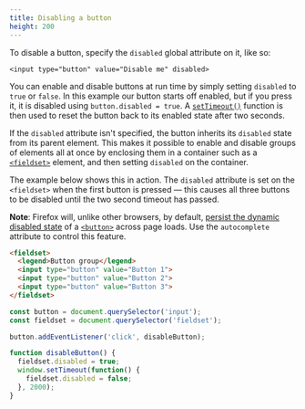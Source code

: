 ```yaml
---
title: Disabling a button
height: 200
---
```

To disable a button, specify the `disabled` global attribute on it, like so:

    <input type="button" value="Disable me" disabled>

You can enable and disable buttons at run time by simply setting `disabled` to `true` or `false`. In this example our button starts off enabled, but if you press it, it is disabled using `button.disabled = true`. A [`setTimeout()`](/en-US/docs/Web/API/WindowTimers/setTimeout) function is then used to reset the button back to its enabled state after two seconds.

If the `disabled` attribute isn't specified, the button inherits its `disabled` state from its parent element. This makes it possible to enable and disable groups of elements all at once by enclosing them in a container such as a [`<fieldset>`](/en-US/docs/Web/HTML/Element/fieldset) element, and then setting `disabled` on the container.

The example below shows this in action. The `disabled` attribute is set on the `<fieldset>` when the first button is pressed — this causes all three buttons to be disabled until the two second timeout has passed.

**Note**: Firefox will, unlike other browsers, by default, [persist the dynamic disabled state](http://stackoverflow.com/questions/5985839/bug-with-firefox-disabled-attribute-of-input-not-resetting-when-refreshing) of a [`<button>`](/en-US/docs/Web/HTML/Element/button) across page loads. Use the `autocomplete` attribute to control this feature.

```html
<fieldset>
  <legend>Button group</legend>
  <input type="button" value="Button 1">
  <input type="button" value="Button 2">
  <input type="button" value="Button 3">
</fieldset>
```

```js
const button = document.querySelector('input');
const fieldset = document.querySelector('fieldset');

button.addEventListener('click', disableButton);

function disableButton() {
  fieldset.disabled = true;
  window.setTimeout(function() {
    fieldset.disabled = false;
  }, 2000);
}
```
